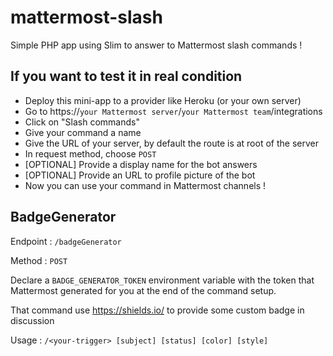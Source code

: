 # mattermost-slash

Simple PHP app using Slim to answer to Mattermost slash commands !

## If you want to test it in real condition

- Deploy this mini-app to a provider like Heroku (or your own server)
- Go to https://`your Mattermost server`/`your Mattermost team`/integrations 
- Click on "Slash commands"
- Give your command a name
- Give the URL of your server, by default the route is at root of the server
- In request method, choose `POST`
- [OPTIONAL] Provide a display name for the bot answers
- [OPTIONAL] Provide an URL to profile picture of the bot
- Now you can use your command in Mattermost channels !


## BadgeGenerator

Endpoint : `/badgeGenerator`

Method : `POST`

Declare a `BADGE_GENERATOR_TOKEN` environment variable with the token that Mattermost generated for you at the end of the command setup.

That command use https://shields.io/ to provide some custom badge in discussion

Usage : `/<your-trigger> [subject] [status] [color] [style]`
